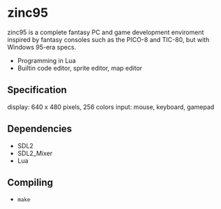 # zinc95
zinc95 is a complete fantasy PC and game development enviroment inspired by fantasy consoles such as the PICO-8 and TIC-80, but with Windows 95-era specs.

- Programming in Lua
- Builtin code editor, sprite editor, map editor

## Specification
display: 640 x 480 pixels, 256 colors
input: mouse, keyboard, gamepad

## Dependencies
- SDL2
- SDL2_Mixer
- Lua

## Compiling
- `make`
